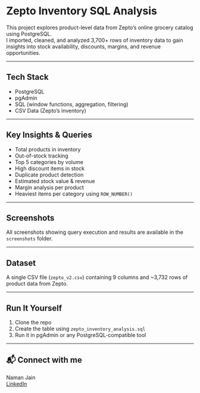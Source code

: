 # Zepto Inventory SQL Analysis

This project explores product-level data from Zepto’s online grocery catalog using PostgreSQL.  
I imported, cleaned, and analyzed 3,700+ rows of inventory data to gain insights into stock availability, discounts, margins, and revenue opportunities.

---

## Tech Stack
- PostgreSQL
- pgAdmin
- SQL (window functions, aggregation, filtering)
- CSV Data (Zepto’s inventory)

---

## Key Insights & Queries
- Total products in inventory
- Out-of-stock tracking
- Top 5 categories by volume
- High discount items in stock
- Duplicate product detection
- Estimated stock value & revenue
- Margin analysis per product
- Heaviest items per category using `ROW_NUMBER()`

---

## Screenshots

All screenshots showing query execution and results are available in the `screenshots` folder.

---

## Dataset

A single CSV file (`zepto_v2.csv`) containing 9 columns and ~3,732 rows of product data from Zepto.

---

## Run It Yourself

1. Clone the repo  
2. Create the table using `zepto_inventory_analysis.sql`  
3. Run it in pgAdmin or any PostgreSQL-compatible tool

---

## 📬 Connect with me
Naman Jain  
[LinkedIn](https://www.linkedin.com/in/naman-jain-3247831b7/)  
